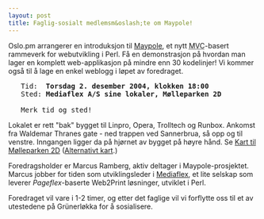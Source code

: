 ```yaml
---
layout: post
title: Faglig-sosialt medlemsm&oslash;te om Maypole!
---
```

<p>Oslo.pm arrangerer en introduksjon til <a href="http://maypole.perl.org/" title="Maypole websiden">Maypole</a>, et nytt <abbr title="Model-View-Controller">MVC</abbr>-basert rammeverk for webutvikling
 i Perl. Få en demonstrasjon på hvordan man lager en komplett
 web-applikasjon på mindre enn 30 kodelinjer! Vi kommer også til
 å lage en enkel weblogg i løpet av foredraget.</p>

<pre>
   Tid:  <strong>Torsdag 2. desember 2004, klokken 18:00</strong>
   Sted: <strong>Mediaflex A/S sine lokaler, Mølleparken 2D</strong>

   Merk tid og sted!
</pre>

<p>Lokalet er rett &quot;bak&quot; bygget til Linpro, Opera, Trolltech og Runbox.
 Ankomst fra Waldemar Thranes gate - ned trappen ved Sannerbrua, så opp
 og til venstre. Inngangen ligger da på hjørnet av bygget på
 høyre hånd. Se <a href="http://www.gulesider.no/gsi/map.do?x=10.756205&amp;y=59.929848&amp;id=a_10.756205_59.929848_M%F8lleparken+2D%2C+0459+OSLO%2C+Oslo" title="Link til kart på gulesider.no">Kart til Mølleparken 2D</a> (<a href="http://search.kvasir.no/query?what=map&amp;streetname=M%F8lleparken&amp;streetnumber=2D&amp;mapstate=6%3B10.7548%3B59.9288%3B0%3B0.0000%3B0.0000%3B0.0000%3B0.0000%3B&amp;mapcomp=%3B%3B%3BM%D8LLEPARKEN%3B2%3B%3B0459%3BOSLO%3B%3B%3B%3B%3B10.754812553273%3B59.9288242808635%3B0%3B0" title="Link til kart på kvasir.no">Alternativt kart</a>.)
</p>

<p>Foredragsholder er Marcus Ramberg, aktiv deltager i Maypole-prosjektet.
 Marcus jobber for tiden som utviklingsleder i <a href="http://www.mediaflex.no/" title="Hjemmesiden til Mediaflex A/S">Mediaflex</a>, et lite selskap som
 leverer <em>Pageflex</em>-baserte Web2Print løsninger, utviklet i
 Perl.</p>

<p>Foredraget vil vare i 1-2 timer, og etter det faglige vil vi forflytte
 oss til et av utestedene på Grünerløkka for å
 sosialisere. </p>

<!-- EOF $Source: /home/groupleaders/oslo/.cvsroot/web_docs/arrangementer/2004-12-02-maypole.html,v $ -->
